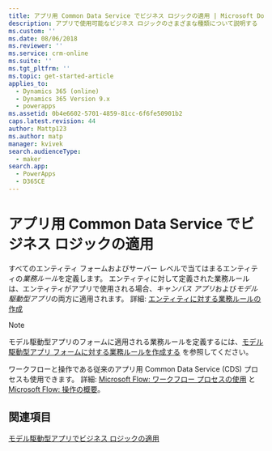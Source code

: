 ```yaml
---
title: アプリ用 Common Data Service でビジネス ロジックの適用 | Microsoft Docs
description: アプリで使用可能なビジネス ロジックのさまざまな種類について説明する
ms.custom: ''
ms.date: 08/06/2018
ms.reviewer: ''
ms.service: crm-online
ms.suite: ''
ms.tgt_pltfrm: ''
ms.topic: get-started-article
applies_to:
  - Dynamics 365 (online)
  - Dynamics 365 Version 9.x
  - powerapps
ms.assetid: 0b4e6602-5701-4859-81cc-6f6fe50901b2
caps.latest.revision: 44
author: Mattp123
ms.author: matp
manager: kvivek
search.audienceType:
  - maker
search.app:
  - PowerApps
  - D365CE
---
```

# <a name="apply-business-logic-in-common-data-service-for-apps"></a>アプリ用 Common Data Service でビジネス ロジックの適用

すべてのエンティティ フォームおよびサーバー レベルで当てはまるエンティティの*業務ルール*を定義します。 エンティティに対して定義された業務ルールは、エンティティがアプリで使用される場合、*キャンバス アプリ*および*モデル駆動型アプリ*の両方に適用されます。 詳細: [エンティティに対する業務ルールの作成](data-platform-create-business-rule.md)

> [!NOTE]
> モデル駆動型アプリのフォームに適用される業務ルールを定義するには、[モデル駆動型アプリ フォームに対する業務ルールを作成する](../model-driven-apps/create-business-rules-recommendations-apply-logic-form.md) を参照してください。

ワークフローと操作である従来のアプリ用 Common Data Service (CDS) プロセスも使用できます。 詳細: [Microsoft Flow: ワークフロー プロセスの使用](/flow/workflow-processes) と [Microsoft Flow: 操作の概要](/flow/actions)。

## <a name="see-also"></a>関連項目

[モデル駆動型アプリでビジネス ロジックの適用](../model-driven-apps/guide-staff-through-common-tasks-processes.md)
